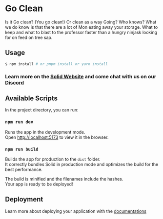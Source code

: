 # Go Clean

Is it Go clean? (You go clean!) Or clean as a way Going? Who knows? What we do know is that there are a lot of Mon eating away your storage. What to keep and what to blast to the professor faster than a hungry ninjask looking for on feed on tree sap.

## Usage

```bash
$ npm install # or pnpm install or yarn install
```

### Learn more on the [Solid Website](https://solidjs.com) and come chat with us on our [Discord](https://discord.com/invite/solidjs)

## Available Scripts

In the project directory, you can run:

### `npm run dev`

Runs the app in the development mode.<br> Open [http://localhost:5173](http://localhost:5173) to view it in the browser.

### `npm run build`

Builds the app for production to the `dist` folder.<br> It correctly bundles Solid in production mode and optimizes the build for the best performance.

The build is minified and the filenames include the hashes.<br> Your app is ready to be deployed!

## Deployment

Learn more about deploying your application with the [documentations](https://vitejs.dev/guide/static-deploy.html)

